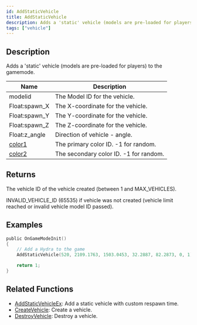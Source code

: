 ```yaml
---
id: AddStaticVehicle
title: AddStaticVehicle
description: Adds a 'static' vehicle (models are pre-loaded for players) to the gamemode.
tags: ["vehicle"]
---
```


## Description

Adds a 'static' vehicle (models are pre-loaded for players) to the gamemode.

| Name                                     | Description                            |
| ---------------------------------------- | -------------------------------------- |
| modelid                                  | The Model ID for the vehicle.          |
| Float:spawn_X                            | The X-coordinate for the vehicle.      |
| Float:spawn_Y                            | The Y-coordinate for the vehicle.      |
| Float:spawn_Z                            | The Z-coordinate for the vehicle.      |
| Float:z_angle                            | Direction of vehicle - angle.          |
| [color1](../resources/vehiclecolorid.md) | The primary color ID. -1 for random.   |
| [color2](../resources/vehiclecolorid.md) | The secondary color ID. -1 for random. |

## Returns

The vehicle ID of the vehicle created (between 1 and MAX_VEHICLES).

INVALID_VEHICLE_ID (65535) if vehicle was not created (vehicle limit reached or invalid vehicle model ID passed).

## Examples

```c
public OnGameModeInit()
{
    // Add a Hydra to the game
    AddStaticVehicle(520, 2109.1763, 1503.0453, 32.2887, 82.2873, 0, 1);

    return 1;
}
```

## Related Functions

- [AddStaticVehicleEx](AddStaticVehicleEx.md): Add a static vehicle with custom respawn time.
- [CreateVehicle](CreateVehicle.md): Create a vehicle.
- [DestroyVehicle](DestroyVehicle.md): Destroy a vehicle.
